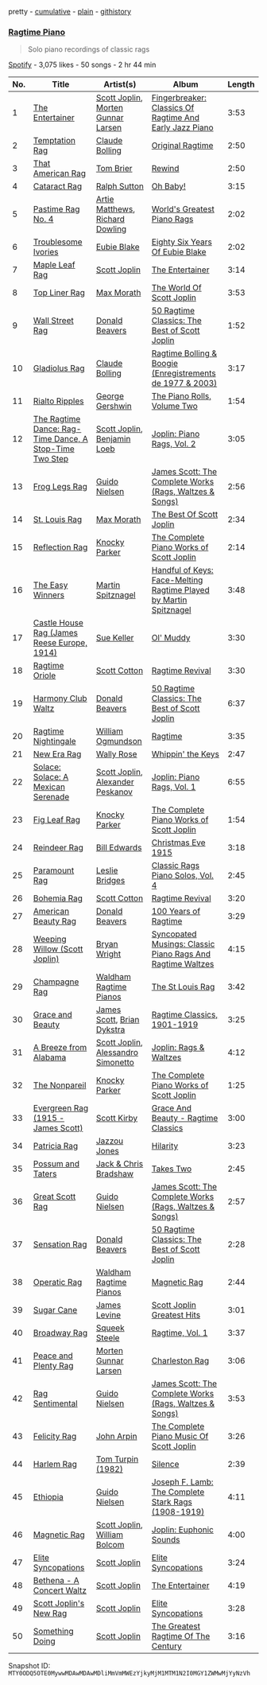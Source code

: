 pretty - [cumulative](/playlists/cumulative/37i9dQZF1DX0Qrm1eJnnVv.md) - [plain](/playlists/plain/37i9dQZF1DX0Qrm1eJnnVv) - [githistory](https://github.githistory.xyz/mackorone/spotify-playlist-archive/blob/main/playlists/plain/37i9dQZF1DX0Qrm1eJnnVv)

### [Ragtime Piano](https://open.spotify.com/playlist/37i9dQZF1DX0Qrm1eJnnVv)

> Solo piano recordings of classic rags

[Spotify](https://open.spotify.com/user/spotify) - 3,075 likes - 50 songs - 2 hr 44 min

| No. | Title | Artist(s) | Album | Length |
|---|---|---|---|---|
| 1 | [The Entertainer](https://open.spotify.com/track/6DWIm1TfM9WiCNQeLbbAsd) | [Scott Joplin](https://open.spotify.com/artist/5FgkTUuCNKDlilidPvZqOq), [Morten Gunnar Larsen](https://open.spotify.com/artist/0abhXJIOH1NqbsXLaZD2DI) | [Fingerbreaker: Classics Of Ragtime And Early Jazz Piano](https://open.spotify.com/album/3PnN5AHFAONQAXr5OEjrmJ) | 3:53 |
| 2 | [Temptation Rag](https://open.spotify.com/track/5dSayG6yo6erxGYIiZPEhN) | [Claude Bolling](https://open.spotify.com/artist/17YFYixTwkosluOZZJWhjb) | [Original Ragtime](https://open.spotify.com/album/5FySxwKiaVp9QkdP2fGQTm) | 2:50 |
| 3 | [That American Rag](https://open.spotify.com/track/1PayBvFJAeaQl6PcHRu7H0) | [Tom Brier](https://open.spotify.com/artist/1MS1jbrxtz1iQg1Gl0z7kL) | [Rewind](https://open.spotify.com/album/3c3KuxBqiBX4fmHYV7sit5) | 2:50 |
| 4 | [Cataract Rag](https://open.spotify.com/track/0DIwS1czdks5yDr8WiDvOx) | [Ralph Sutton](https://open.spotify.com/artist/78vaS34w6HBZi3epzpfTz9) | [Oh Baby!](https://open.spotify.com/album/2haJcfX8gbvfDHQLGT89ry) | 3:15 |
| 5 | [Pastime Rag No\. 4](https://open.spotify.com/track/62KHXPpRjwi3HPPOO2MmHG) | [Artie Matthews](https://open.spotify.com/artist/2KIguemK1D0eYCp8ZNMlIL), [Richard Dowling](https://open.spotify.com/artist/7JWgPh8XaVXPsaqbSyOL77) | [World's Greatest Piano Rags](https://open.spotify.com/album/0wVhPHbbIBmNKVbQdvI9tQ) | 2:02 |
| 6 | [Troublesome Ivories](https://open.spotify.com/track/1X2NYWrWmpIbs5ALWeZ6Iy) | [Eubie Blake](https://open.spotify.com/artist/35Y7WdrKm5TItu5yHOJ69U) | [Eighty Six Years Of Eubie Blake](https://open.spotify.com/album/5CKfWa3U9PeFEuBhgGBhJX) | 2:02 |
| 7 | [Maple Leaf Rag](https://open.spotify.com/track/1JfXcv0wnppRHlnkHcULVV) | [Scott Joplin](https://open.spotify.com/artist/5FgkTUuCNKDlilidPvZqOq) | [The Entertainer](https://open.spotify.com/album/55nzutI0vd4NmGeZHOinuz) | 3:14 |
| 8 | [Top Liner Rag](https://open.spotify.com/track/3wQVZKxvSnaSiBaNFX80Od) | [Max Morath](https://open.spotify.com/artist/34Mreq5fPf8HWbVhNFTJIF) | [The World Of Scott Joplin](https://open.spotify.com/album/5hg3Km0IQSIa8I1Q8YB2Pl) | 3:53 |
| 9 | [Wall Street Rag](https://open.spotify.com/track/3hTDYslHMaFW29u4yU07Vb) | [Donald Beavers](https://open.spotify.com/artist/5Ecn8b9b3epJp9etNNZSg5) | [50 Ragtime Classics: The Best of Scott Joplin](https://open.spotify.com/album/2EoRBT3U0HLCnbWl7swfXY) | 1:52 |
| 10 | [Gladiolus Rag](https://open.spotify.com/track/1k2cULxRVikKYA97BCcg7F) | [Claude Bolling](https://open.spotify.com/artist/17YFYixTwkosluOZZJWhjb) | [Ragtime Bolling & Boogie \(Enregistrements de 1977 & 2003\)](https://open.spotify.com/album/5Qmz1rdGfyQgpJ16Fvy4rz) | 3:17 |
| 11 | [Rialto Ripples](https://open.spotify.com/track/1qIThzIpVP8GyTx8Y6lu5g) | [George Gershwin](https://open.spotify.com/artist/1YuknfkSYTTbolRpwZBOv4) | [The Piano Rolls, Volume Two](https://open.spotify.com/album/5m3U1X9I0oltjme3PeFTlq) | 1:54 |
| 12 | [The Ragtime Dance: Rag\-Time Dance, A Stop\-Time Two Step](https://open.spotify.com/track/7Eqi544QtAAGZ2aITewHzZ) | [Scott Joplin](https://open.spotify.com/artist/5FgkTUuCNKDlilidPvZqOq), [Benjamin Loeb](https://open.spotify.com/artist/67UL1dFPdXgJCBSRRyRGgi) | [Joplin: Piano Rags, Vol\. 2](https://open.spotify.com/album/00hTiYtvFtdxKOiDta1kNU) | 3:05 |
| 13 | [Frog Legs Rag](https://open.spotify.com/track/0IoqpZ55F042xPuYCbP7NG) | [Guido Nielsen](https://open.spotify.com/artist/2hk0CLU0IghkuxFs4jx8ZU) | [James Scott: The Complete Works \(Rags, Waltzes & Songs\)](https://open.spotify.com/album/0j118C9e7zYtG2bV8JdiI4) | 2:56 |
| 14 | [St\. Louis Rag](https://open.spotify.com/track/58NvSG4gwrmAfoXedtU7YK) | [Max Morath](https://open.spotify.com/artist/34Mreq5fPf8HWbVhNFTJIF) | [The Best Of Scott Joplin](https://open.spotify.com/album/300iEB8P24hhTozzVI2Mfl) | 2:34 |
| 15 | [Reflection Rag](https://open.spotify.com/track/1spkEBNNlnXvdLXPhznynG) | [Knocky Parker](https://open.spotify.com/artist/5GxGw0V1OnTsb5V4DtnxUY) | [The Complete Piano Works of Scott Joplin](https://open.spotify.com/album/5FG1LBNhmZgxLwYiEKilXe) | 2:14 |
| 16 | [The Easy Winners](https://open.spotify.com/track/2JG7qkeDRvk7QA8CKZBXsJ) | [Martin Spitznagel](https://open.spotify.com/artist/2FANFYc7uOUVwemb0jm9vX) | [Handful of Keys: Face\-Melting Ragtime Played by Martin Spitznagel](https://open.spotify.com/album/2eDQ5CG2GFO7tClYNS9S9b) | 3:48 |
| 17 | [Castle House Rag \(James Reese Europe, 1914\)](https://open.spotify.com/track/07ZKL0jVrjxD1DqxizHXSL) | [Sue Keller](https://open.spotify.com/artist/1LjB5pWtBa02kIACdPb6tx) | [Ol' Muddy](https://open.spotify.com/album/4N3q6DQATMXo0Bj5z9DQwe) | 3:30 |
| 18 | [Ragtime Oriole](https://open.spotify.com/track/7jp3NMj2U44WSBGHtjrGGp) | [Scott Cotton](https://open.spotify.com/artist/4akQiTcM2tYyt9y5ijVBzU) | [Ragtime Revival](https://open.spotify.com/album/1PgJncp4RezmMO006IYusf) | 3:30 |
| 19 | [Harmony Club Waltz](https://open.spotify.com/track/1nu5TP1IQQKdVtp4eZYPGW) | [Donald Beavers](https://open.spotify.com/artist/5Ecn8b9b3epJp9etNNZSg5) | [50 Ragtime Classics: The Best of Scott Joplin](https://open.spotify.com/album/2EoRBT3U0HLCnbWl7swfXY) | 6:37 |
| 20 | [Ragtime Nightingale](https://open.spotify.com/track/6JwN8CvXOJXFMm4pHdx4qX) | [William Ogmundson](https://open.spotify.com/artist/5uDWJuVykK2j91dsIItMhG) | [Ragtime](https://open.spotify.com/album/0UNeYC6icoR0UbvUZD7JYs) | 3:35 |
| 21 | [New Era Rag](https://open.spotify.com/track/6mBC9LUBJmWkJjiFUk82Se) | [Wally Rose](https://open.spotify.com/artist/29ja2bTYI7u1VtxBTFkhyB) | [Whippin' the Keys](https://open.spotify.com/album/4QoewAeBhDUQSaplJwPHix) | 2:47 |
| 22 | [Solace: Solace: A Mexican Serenade](https://open.spotify.com/track/1Rx5e9Sj4Dm7LliHE9ysHP) | [Scott Joplin](https://open.spotify.com/artist/5FgkTUuCNKDlilidPvZqOq), [Alexander Peskanov](https://open.spotify.com/artist/3ign9P0e3deW95GcSEhCBU) | [Joplin: Piano Rags, Vol\. 1](https://open.spotify.com/album/0lNT0wgggNxAUsquXDQX7X) | 6:55 |
| 23 | [Fig Leaf Rag](https://open.spotify.com/track/1yMqt5habP5GQsll993r1D) | [Knocky Parker](https://open.spotify.com/artist/5GxGw0V1OnTsb5V4DtnxUY) | [The Complete Piano Works of Scott Joplin](https://open.spotify.com/album/5FG1LBNhmZgxLwYiEKilXe) | 1:54 |
| 24 | [Reindeer Rag](https://open.spotify.com/track/3fyYH2qSoxabCNsFLRF1Rz) | [Bill Edwards](https://open.spotify.com/artist/4nwMcAEEwpBDueIkUK65SN) | [Christmas Eve 1915](https://open.spotify.com/album/1YMw838UtJYBBzhCLDMT4C) | 3:18 |
| 25 | [Paramount Rag](https://open.spotify.com/track/7xaVQzLgWJOLqmgAWBc6h7) | [Leslie Bridges](https://open.spotify.com/artist/7m6HwLg3nTQoO2eVMhiGiw) | [Classic Rags Piano Solos, Vol\. 4](https://open.spotify.com/album/1f1dYTmbEN5a9m0g7va9ul) | 2:45 |
| 26 | [Bohemia Rag](https://open.spotify.com/track/036qpba8Fn5TspX2QrN8wO) | [Scott Cotton](https://open.spotify.com/artist/4akQiTcM2tYyt9y5ijVBzU) | [Ragtime Revival](https://open.spotify.com/album/1PgJncp4RezmMO006IYusf) | 3:20 |
| 27 | [American Beauty Rag](https://open.spotify.com/track/69suUSUufKh4IlTRG2t88Z) | [Donald Beavers](https://open.spotify.com/artist/5Ecn8b9b3epJp9etNNZSg5) | [100 Years of Ragtime](https://open.spotify.com/album/5DHHZDFHXM1iBKCvG45ODR) | 3:29 |
| 28 | [Weeping Willow \(Scott Joplin\)](https://open.spotify.com/track/5STf3aWfQmVQmv5VPzxS1N) | [Bryan Wright](https://open.spotify.com/artist/03KJxEQYBqhmSqdqI1tEgf) | [Syncopated Musings: Classic Piano Rags And Ragtime Waltzes](https://open.spotify.com/album/7b8BlvfYIPvB31z8XxfXx3) | 4:15 |
| 29 | [Champagne Rag](https://open.spotify.com/track/0KjbuADnLw2I0TPg7xCj5f) | [Waldham Ragtime Pianos](https://open.spotify.com/artist/0494lwWXTnzzYxlGM8czb5) | [The St Louis Rag](https://open.spotify.com/album/2O2dCZZvsoG97DRpiLG2cv) | 3:42 |
| 30 | [Grace and Beauty](https://open.spotify.com/track/0TtzBFuB0p0bqsucSbwYaJ) | [James Scott](https://open.spotify.com/artist/4Dzdlxs6xusMPwxmED3CCJ), [Brian Dykstra](https://open.spotify.com/artist/61riwtmBNJSb5iUwiChoCY) | [Ragtime Classics, 1901\-1919](https://open.spotify.com/album/5HQEWztM9JM2jOdXVZpb9b) | 3:25 |
| 31 | [A Breeze from Alabama](https://open.spotify.com/track/0CU9oRq6jUw5WE0fN7Epdn) | [Scott Joplin](https://open.spotify.com/artist/5FgkTUuCNKDlilidPvZqOq), [Alessandro Simonetto](https://open.spotify.com/artist/0xFkYOINLkXFgPAAAa9Pwk) | [Joplin: Rags & Waltzes](https://open.spotify.com/album/0ewUAHaISymm0ywE1FdAKX) | 4:12 |
| 32 | [The Nonpareil](https://open.spotify.com/track/0hFZqcLNnXjFz14gZj34Hk) | [Knocky Parker](https://open.spotify.com/artist/5GxGw0V1OnTsb5V4DtnxUY) | [The Complete Piano Works of Scott Joplin](https://open.spotify.com/album/5FG1LBNhmZgxLwYiEKilXe) | 1:25 |
| 33 | [Evergreen Rag \(1915 \- James Scott\)](https://open.spotify.com/track/2giECH6eYMtKOEgbPpkttm) | [Scott Kirby](https://open.spotify.com/artist/3bc3Wj307i1SzUmFopUMLM) | [Grace And Beauty \- Ragtime Classics](https://open.spotify.com/album/6oqyXzEQqsfzxBS9vW3ngz) | 3:00 |
| 34 | [Patricia Rag](https://open.spotify.com/track/6A431z6iC8Lk8880VEEEG6) | [Jazzou Jones](https://open.spotify.com/artist/0RuY3axETsXyKXHHO0hpKv) | [Hilarity](https://open.spotify.com/album/2e91VHqCOu9juKYJVCHVR4) | 3:23 |
| 35 | [Possum and Taters](https://open.spotify.com/track/2TfcBFuqV3vOfaCJKVifAB) | [Jack & Chris Bradshaw](https://open.spotify.com/artist/5XlcJcvLov5rq4hXjxy3py) | [Takes Two](https://open.spotify.com/album/4z0K2p0J1DV7cLsOP3Bk6O) | 2:45 |
| 36 | [Great Scott Rag](https://open.spotify.com/track/6PeVR3vNkWhXlPT7v0yed6) | [Guido Nielsen](https://open.spotify.com/artist/2hk0CLU0IghkuxFs4jx8ZU) | [James Scott: The Complete Works \(Rags, Waltzes & Songs\)](https://open.spotify.com/album/0j118C9e7zYtG2bV8JdiI4) | 2:57 |
| 37 | [Sensation Rag](https://open.spotify.com/track/2PtZyMXdMvbimCmx9v6j8O) | [Donald Beavers](https://open.spotify.com/artist/5Ecn8b9b3epJp9etNNZSg5) | [50 Ragtime Classics: The Best of Scott Joplin](https://open.spotify.com/album/2EoRBT3U0HLCnbWl7swfXY) | 2:28 |
| 38 | [Operatic Rag](https://open.spotify.com/track/4b67iD9BqlVYldEVvrrFCv) | [Waldham Ragtime Pianos](https://open.spotify.com/artist/0494lwWXTnzzYxlGM8czb5) | [Magnetic Rag](https://open.spotify.com/album/39papysaDcE6CtF8wjvlAF) | 2:44 |
| 39 | [Sugar Cane](https://open.spotify.com/track/6Z6oioQU909D5BbfdU4rss) | [James Levine](https://open.spotify.com/artist/4qFQgEF1rg6a9WvJM0MQIa) | [Scott Joplin Greatest Hits](https://open.spotify.com/album/5fFPJzOXH8gdxuodz1EsAD) | 3:01 |
| 40 | [Broadway Rag](https://open.spotify.com/track/70DWx9b7tUII9NTYjN0mvb) | [Squeek Steele](https://open.spotify.com/artist/4rrv3sg8daehyeV8xnOnrF) | [Ragtime, Vol\. 1](https://open.spotify.com/album/3Utz9OLTlkaNYDjHX2R7YK) | 3:37 |
| 41 | [Peace and Plenty Rag](https://open.spotify.com/track/7G3GHUoDuOBoTrHP04VMDj) | [Morten Gunnar Larsen](https://open.spotify.com/artist/0abhXJIOH1NqbsXLaZD2DI) | [Charleston Rag](https://open.spotify.com/album/47f969oRBPbmRfS6jdVXQE) | 3:06 |
| 42 | [Rag Sentimental](https://open.spotify.com/track/3bG4me64hbVIVO0zAIkohe) | [Guido Nielsen](https://open.spotify.com/artist/2hk0CLU0IghkuxFs4jx8ZU) | [James Scott: The Complete Works \(Rags, Waltzes & Songs\)](https://open.spotify.com/album/0j118C9e7zYtG2bV8JdiI4) | 3:53 |
| 43 | [Felicity Rag](https://open.spotify.com/track/3qyqMVspq0B4f3MGZwVG2G) | [John Arpin](https://open.spotify.com/artist/6OMykuv92hzqoSZAzcSdg1) | [The Complete Piano Music Of Scott Joplin](https://open.spotify.com/album/1Ylmy8lsNu3LIlGqYCdUhZ) | 3:26 |
| 44 | [Harlem Rag](https://open.spotify.com/track/3NcbV4lOWtvMZuyiWk4pt9) | [Tom Turpin \(1982\)](https://open.spotify.com/artist/0fFUpKXdGhkHH9TaPLUqJr) | [Silence](https://open.spotify.com/album/34pIdHeTwx6rNUuIUQ97hP) | 2:39 |
| 45 | [Ethiopia](https://open.spotify.com/track/6vKrEa3NCMxkGstSrBI71I) | [Guido Nielsen](https://open.spotify.com/artist/2hk0CLU0IghkuxFs4jx8ZU) | [Joseph F\. Lamb: The Complete Stark Rags \(1908\-1919\)](https://open.spotify.com/album/0b5ts7qqK1ovw09OJFOUiv) | 4:11 |
| 46 | [Magnetic Rag](https://open.spotify.com/track/1m94dz2zFqNXncBdwgy1Vh) | [Scott Joplin](https://open.spotify.com/artist/5FgkTUuCNKDlilidPvZqOq), [William Bolcom](https://open.spotify.com/artist/0Uj2XBKJsuZZsf5xSEPfmS) | [Joplin: Euphonic Sounds](https://open.spotify.com/album/5kWfWl6MTHPt7EnZGWSrmz) | 4:00 |
| 47 | [Elite Syncopations](https://open.spotify.com/track/3NqrNRSNIAPZ7Q9xv7FAPA) | [Scott Joplin](https://open.spotify.com/artist/5FgkTUuCNKDlilidPvZqOq) | [Elite Syncopations](https://open.spotify.com/album/1QHrpvRzwEupSHU38lppez) | 3:24 |
| 48 | [Bethena \- A Concert Waltz](https://open.spotify.com/track/5WjcpTSFtdziv49MXLKoDy) | [Scott Joplin](https://open.spotify.com/artist/5FgkTUuCNKDlilidPvZqOq) | [The Entertainer](https://open.spotify.com/album/55nzutI0vd4NmGeZHOinuz) | 4:19 |
| 49 | [Scott Joplin's New Rag](https://open.spotify.com/track/49uqrtWArmME93qBRrHamC) | [Scott Joplin](https://open.spotify.com/artist/5FgkTUuCNKDlilidPvZqOq) | [Elite Syncopations](https://open.spotify.com/album/1QHrpvRzwEupSHU38lppez) | 3:28 |
| 50 | [Something Doing](https://open.spotify.com/track/5A35y6b1dGEbkMFBGFmCFQ) | [Scott Joplin](https://open.spotify.com/artist/5FgkTUuCNKDlilidPvZqOq) | [The Greatest Ragtime Of The Century](https://open.spotify.com/album/2BTwlNNLlpPL9jwQzYzFNj) | 3:16 |

Snapshot ID: `MTY0ODQ5OTE0MywwMDAwMDAwMDliMmVmMWEzYjkyMjM1MTM1N2I0MGY1ZWMwMjYyNzVh`
